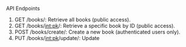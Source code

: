 API Endpoints
1. GET /books/: Retrieve all books (public access).
2. GET /books/<int:pk>/: Retrieve a specific book by ID (public access).
3. POST /books/create/: Create a new book (authenticated users only).
4. PUT /books/<int:pk>/update/: Update
